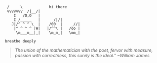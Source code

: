 
```   _____
  /     \            hi there     
  vvvvvvv  /|__/|                   
     I   /O,O   |                   
     I /_____   |      /|/|         
    J|/^ ^ ^ \  |    /00  |    _//| 
     |^ ^ ^ ^ |W|   |/^^\ |   /oo | 
      \m___m__|_|    \m_m_|   \mm_| 
  
 breathe deeply 
  ```
  
> *The union of the mathematician with the poet, fervor with measure, passion with correctness, this surely is the ideal." ~William James*

<!--
**axiomista/axiomista** is a ✨ _special_ ✨ repository because its `README.md` (this file) appears on your GitHub profile.

Here are some ideas to get you started:

- 🔭 I’m currently working on ...
- 🌱 I’m currently learning ...
- 👯 I’m looking to collaborate on ...
- 🤔 I’m looking for help with ...
- 💬 Ask me about ...
- 📫 How to reach me: ...
- 😄 Pronouns: ...
- ⚡ Fun fact: ...
-->
